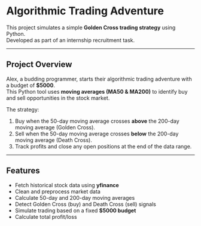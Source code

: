 # Algorithmic Trading Adventure

This project simulates a simple **Golden Cross trading strategy** using Python.  
Developed as part of an internship recruitment task.

---

## Project Overview

Alex, a budding programmer, starts their algorithmic trading adventure with a budget of **$5000**.  
This Python tool uses **moving averages (MA50 & MA200)** to identify buy and sell opportunities in the stock market.

The strategy:

1. Buy when the 50-day moving average crosses **above** the 200-day moving average (Golden Cross).  
2. Sell when the 50-day moving average crosses **below** the 200-day moving average (Death Cross).  
3. Track profits and close any open positions at the end of the data range.

---

## Features

- Fetch historical stock data using **yfinance**  
- Clean and preprocess market data  
- Calculate 50-day and 200-day moving averages  
- Detect Golden Cross (buy) and Death Cross (sell) signals  
- Simulate trading based on a fixed **$5000 budget**  
- Calculate total profit/loss  


